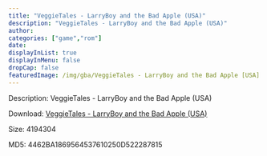 ```yaml
---
title: "VeggieTales - LarryBoy and the Bad Apple (USA)"
description: "VeggieTales - LarryBoy and the Bad Apple (USA)"
author: 
categories: ["game","rom"]
date: 
displayInList: true
displayInMenu: false
dropCap: false
featuredImage: /img/gba/VeggieTales - LarryBoy and the Bad Apple [USA].jpg
---
```


Description: VeggieTales - LarryBoy and the Bad Apple (USA)

Download: <a style="text-decoration:underline;" href="https://mega.nz/#!LLZW3SCY!m_Xdz52DWHUq3zivbDak5wif7lmLGKc0WULsv2ek1C4" target = "_blank" rel = "nofollow" > VeggieTales - LarryBoy and the Bad Apple (USA)</a>

Size: 4194304

MD5: 4462BA1869564537610250D522287815

